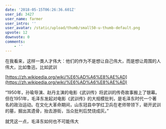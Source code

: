 ```yaml
---
date: '2018-05-15T06:26:36.601Z'
user_id: 3427
user_name: farmer
user_intro: ''
user_avatar: /static/upload/thumb/small50-u-thumb-default.png
upvote: 12
downvote: 0
comments:
    - ''
---
```


在我看来，这样一类人才伟大：他们的作为不是想让自己伟大，而是想让周围的人伟大，比如鲁迅，比如武训

[https://zh.wikipedia.org/wiki/%E6%AD%A6%E8%AE%AD](https://zh.wikipedia.org/wiki/%E6%AD%A6%E8%AE%AD)

“1950年，孙瑜导演、赵丹主演的电影《武训传》将武训的传奇故事搬上了银幕。但在1951年，毛泽东发起对电影《武训传》的大规模批判，是毛泽东时代一个著名的政治运动。在文化大革命期间，山东冠县中学红卫兵在老师带领下，砸开武训的墓，掘出其遗骨，抬去游街，当众批判后焚烧成灰。”

就凭这一点，毛泽东如何也不可能伟大
